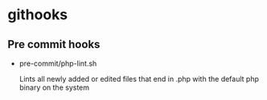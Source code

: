 githooks
========

Pre commit hooks
----------------

* pre-commit/php-lint.sh

	Lints all newly added or edited files that end in .php with the default php binary on the system




